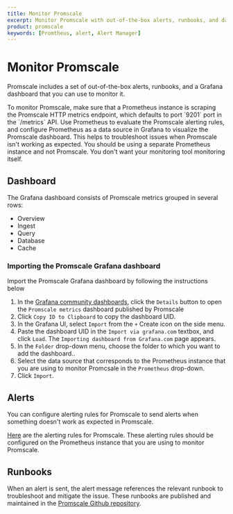 ```yaml
---
title: Monitor Promscale
excerpt: Monitor Promscale with out-of-the-box alerts, runbooks, and dashboards
product: promscale
keywords: [Promtheus, alert, Alert Manager]
---
```


# Monitor Promscale

Promscale includes a set of out-of-the-box alerts, runbooks, and a Grafana
dashboard that you can use to monitor it.

<highlight type="note">
To monitor Promscale, make sure that a Prometheus instance is scraping the
Promscale HTTP metrics endpoint, which defaults to port `9201` port in the
`/metrics` API. Use Prometheus to evaluate the Promscale alerting rules, and
configure Prometheus as a data source in Grafana to visualize the Promscale
dashboard. This helps to troubleshoot issues when Promscale isn't working as
expected. You should be using a separate Prometheus instance and not Promscale.
You don't want your monitoring tool monitoring itself.
</highlight>

## Dashboard

The Grafana dashboard consists of Promscale metrics grouped in several rows:

*   Overview
*   Ingest
*   Query
*   Database
*   Cache

<procedure>

### Importing the Promscale Grafana dashboard

Import the Promscale Grafana dashboard by following the instructions below

1.  In the [Grafana community dashboards][grafana-promscale-dashboard], click
    the `Details` button to open the `Promscale metrics` dashboard published by
    Promscale
1.  Click `Copy ID to Clipboard` to copy the dashboard UID.
1.  In the Grafana UI, select `Import` from the `+` Create icon on the side
    menu.
1.  Paste the dashboard UID in the `Import via grafana.com` textbox, and click
    `Load`. The `Importing dashboard from Grafana.com` page appears.
1.  In  the `Folder` drop-down menu, choose the folder to which you want to add
    the dashboard..
1.  Select the data source that corresponds to the Prometheus instance that you
    are using to monitor Promcsale in the `Prometheus` drop-down.
1.  Click `Import`.

</procedure>

## Alerts

You can configure alerting rules for Promscale to send alerts when something
doesn't work as expected in Promscale.

[Here][promscale-alerting-rules] are the alerting rules for Promscale. These
alerting rules should be configured on the Prometheus instance that you
are using to monitor Promscale.

## Runbooks

When an alert is sent, the alert message references the relevant runbook to
troubleshoot and mitigate the issue. These runbooks are published and maintained
in the [Promscale Github repository][promscale-runbooks].

[grafana-promscale-dashboard]: https://grafana.com/grafana/dashboards/16241
[promscale-alerting-rules]: https://raw.githubusercontent.com/timescale/promscale/master/docs/mixin/alerts/alerts.yaml
[promscale-runbooks]: https://github.com/timescale/promscale/tree/master/docs/runbooks
